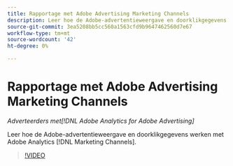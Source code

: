 ```yaml
---
title: Rapportage met Adobe Advertising Marketing Channels
description: Leer hoe de Adobe-advertentieweergave en doorklikgegevens werken met Adobe Analytics [!DNL Marketing Channels].
source-git-commit: 3ea5208bb5cc560a1563cfd9b9647462560d7e67
workflow-type: tm+mt
source-wordcount: '42'
ht-degree: 0%

---
```


# Rapportage met Adobe Advertising Marketing Channels

*Adverteerders met[!DNL Adobe Analytics for Adobe Advertising]*

Leer hoe de Adobe-advertentieweergave en doorklikgegevens werken met Adobe Analytics [!DNL Marketing Channels].

>[!VIDEO](https://video.tv.adobe.com/v/33502)
